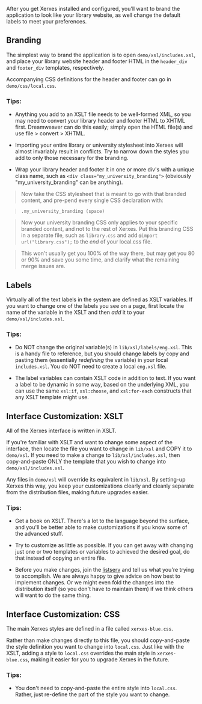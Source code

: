 After you get Xerxes installed and configured, you’ll want to brand the application to look like your library website, as well change the default labels to meet your preferences.

## Branding ##

The simplest way to brand the application is to open `demo/xsl/includes.xsl`, and place your library website header and footer HTML in the `header_div` and `footer_div` templates, respectively.

Accompanying CSS definitions for the header and footer can go in `demo/css/local.css`.

### Tips: ###

  * Anything you add to an XSLT file needs to be well-formed XML, so you may need to convert your library header and footer HTML to XHTML first.  Dreamweaver can do this easily; simply open the HTML file(s) and use file > convert > XHTML.

  * Importing your entire library or university stylesheet into Xerxes will almost invariably result in conflicts.  Try to narrow down the styles you add to only those necessary for the branding.

  * Wrap your library header and footer it in one or more div's with a unique class name, such as  `<div class="my_university_branding">` (obviously "my\_university\_branding" can be anything).

> Now take the CSS stylesheet that is meant to go with that branded content, and pre-pend every single CSS declaration with:

> `.my_university_branding (space)`

> Now your university branding CSS only applies to your specific branded content, and not to the rest of Xerxes. Put this branding CSS in a separate file, such as `library.css` and add `@import url("library.css");` to the _end_ of your local.css file.

> This won't usually get you 100% of the way there, but may get you 80 or 90% and save you some time, and clarify what the remaining merge issues are.


## Labels ##

Virtually all of the text labels in the system are defined as XSLT variables.  If you want to change one of the labels you see on a page, first locate the name of the variable in the XSLT and then _add_ it to your `demo/xsl/includes.xsl`.

### Tips: ###

  * Do NOT change the original variable(s) in `lib/xsl/labels/eng.xsl`. This is a handy file to reference, but you should change labels by copy and pasting them (essentially _redefining_ the variable) in your local `includes.xsl`.  You do NOT need to create a local `eng.xsl` file.

  * The label variables can contain XSLT code in addition to text.  If you want a label to be dynamic in some way, based on the underlying XML, you can use the same `xsl:if`, `xsl:choose`, and `xsl:for-each` constructs that any XSLT template might use.


## Interface Customization: XSLT ##

All of the Xerxes interface is written in XSLT.

If you're familiar with XSLT and want to change some aspect of the interface, then locate the file you want to change in `lib/xsl` and COPY it to `demo/xsl`.  If you need to make a change to `lib/xsl/includes.xsl`, then copy-and-paste ONLY the template that you wish to change into `demo/xsl/includes.xsl`.

Any files in `demo/xsl` will override its equivalent in `lib/xsl`.  By setting-up Xerxes this way, you keep your customizations clearly and cleanly separate from the distribution files, making future upgrades easier.

### Tips: ###

  * Get a book on XSLT.  There's a lot to the language beyond the surface, and you'll be better able to make customizations if you know some of the advanced stuff.

  * Try to customize as little as possible.  If you can get away with changing just one or two templates or variables to achieved the desired goal, do that instead of copying an entire file.

  * Before you make changes, join the [listserv](http://groups.google.com/group/xerxes-portal?pli=1) and tell us what you're trying to accomplish.  We are always happy to give advice on how best to implement changes.  Or we might even fold the changes into the distribution itself (so you don't have to maintain them) if we think others will want to do the same thing.

## Interface Customization: CSS ##

The main Xerxes styles are defined in a file called `xerxes-blue.css`.

Rather than make changes directly to this file, you should copy-and-paste the style definition you want to change into `local.css`.  Just like with the XSLT, adding a style to `local.css` overrides the main style in `xerxes-blue.css`, making it easier for you to upgrade Xerxes in the future.

### Tips: ###

  * You don't need to copy-and-paste the entire style into `local.css`.  Rather, just re-define the part of the style you want to change.
